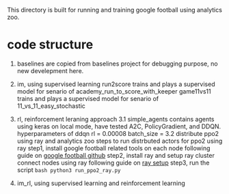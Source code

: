 This directory is built for running and training google football using analytics zoo.
# code structure
1. baselines are copied from baselines project for debugging purpose, no new develepment here.
2. im, using supervised learning
   run2score trains and plays a supervised model for senario of academy_run_to_score_with_keeper
   game11vs11 trains and plays a supervised model for senario of 11_vs_11_easy_stochastic
3. rl, reinforcement leraning approach
   3.1 simple_agents contains agents using keras on local mode, have tested A2C, PolicyGradient, and DDQN.
        hyperparameters of ddqn
        rl = 0.00008
        batch_size = 
   3.2 distribute ppo2 using ray and analytics zoo
       steps to run distrbuted actors for ppo2 using ray
       step1, install google football related tools on each node following guide on [google football github](https://github.com/google-research/football)
       step2, install ray and setup ray cluster connect nodes using ray following guide on [ray setup](https://docs.ray.io/en/latest/using-ray-on-a-cluster.html#manual-cluster-setup)
       step3, run the script
            ```bash
            python3 run_ppo2_ray.py
            ```
   
4. im_rl, using supervised learning and reinforcement learning


 
